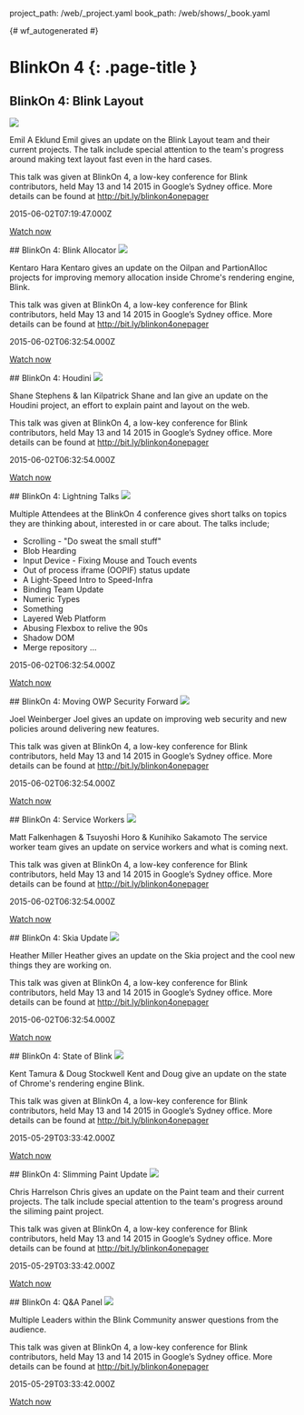 project_path: /web/_project.yaml
book_path: /web/shows/_book.yaml

{# wf_autogenerated #}


# BlinkOn 4 {: .page-title }

## BlinkOn 4: Blink Layout

<a href="/web/shows/summits/blinkon-04/blinkon-4-blink-layout">
  <img class="attempt-right" src="https://i.ytimg.com/vi/Q2diuftFJKo/mqdefault.jpg">
</a>

Emil A Eklund
Emil gives an update on the Blink Layout team and their current projects. The talk include special attention to the team&#x27;s progress around making text layout fast even in the hard cases.

This talk was given at BlinkOn 4, a low-key conference for Blink contributors, held May 13 and 14 2015 in Google’s Sydney office. More details can be found at http://bit.ly/blinkon4onepager

2015-06-02T07:19:47.000Z

[Watch now](/web/shows/summits/blinkon-04/blinkon-4-blink-layout) 

<div style="clear:both;"></div>
## BlinkOn 4: Blink Allocator

<a href="/web/shows/summits/blinkon-04/blinkon-4-blink-allocator">
  <img class="attempt-right" src="https://i.ytimg.com/vi/U8TFBVPF9UQ/mqdefault.jpg">
</a>

Kentaro Hara
Kentaro gives an update on the Oilpan and PartionAlloc projects for improving memory allocation inside Chrome&#x27;s rendering engine, Blink.

This talk was given at BlinkOn 4, a low-key conference for Blink contributors, held May 13 and 14 2015 in Google’s Sydney office. More details can be found at http://bit.ly/blinkon4onepager

2015-06-02T06:32:54.000Z

[Watch now](/web/shows/summits/blinkon-04/blinkon-4-blink-allocator) 

<div style="clear:both;"></div>
## BlinkOn 4: Houdini

<a href="/web/shows/summits/blinkon-04/blinkon-4-houdini">
  <img class="attempt-right" src="https://i.ytimg.com/vi/Ajts5feJ0YA/mqdefault.jpg">
</a>

Shane Stephens &amp; Ian Kilpatrick
Shane and Ian give an update on the Houdini project, an effort to explain paint and layout on the web.

This talk was given at BlinkOn 4, a low-key conference for Blink contributors, held May 13 and 14 2015 in Google’s Sydney office. More details can be found at http://bit.ly/blinkon4onepager

2015-06-02T06:32:54.000Z

[Watch now](/web/shows/summits/blinkon-04/blinkon-4-houdini) 

<div style="clear:both;"></div>
## BlinkOn 4: Lightning Talks

<a href="/web/shows/summits/blinkon-04/blinkon-4-lightning-talks">
  <img class="attempt-right" src="https://i.ytimg.com/vi/uMjSEW_TE18/mqdefault.jpg">
</a>

Multiple
Attendees at the BlinkOn 4 conference gives short talks on topics they are thinking about, interested in or care about. The talks include;
 * Scrolling - &quot;Do sweat the small stuff&quot;
 * Blob Hearding
 * Input Device - Fixing Mouse and Touch events
 * Out of process iframe (OOPIF) status update
 * A Light-Speed Intro to Speed-Infra
 * Binding Team Update
 * Numeric Types
 * Something
 * Layered Web Platform
 * Abusing Flexbox to relive the 90s
 * Shadow DOM
 * Merge repository …

2015-06-02T06:32:54.000Z

[Watch now](/web/shows/summits/blinkon-04/blinkon-4-lightning-talks) 

<div style="clear:both;"></div>
## BlinkOn 4: Moving OWP Security Forward

<a href="/web/shows/summits/blinkon-04/blinkon-4-moving-owp-security-forward">
  <img class="attempt-right" src="https://i.ytimg.com/vi/O0xEnPLWKvQ/mqdefault.jpg">
</a>

Joel Weinberger
Joel gives an update on improving web security and new policies around delivering new features.

This talk was given at BlinkOn 4, a low-key conference for Blink contributors, held May 13 and 14 2015 in Google’s Sydney office. More details can be found at http://bit.ly/blinkon4onepager

2015-06-02T06:32:54.000Z

[Watch now](/web/shows/summits/blinkon-04/blinkon-4-moving-owp-security-forward) 

<div style="clear:both;"></div>
## BlinkOn 4: Service Workers

<a href="/web/shows/summits/blinkon-04/blinkon-4-service-workers">
  <img class="attempt-right" src="https://i.ytimg.com/vi/HjECqtW9_Co/mqdefault.jpg">
</a>

Matt Falkenhagen &amp; Tsuyoshi Horo &amp; Kunihiko Sakamoto
The service worker team gives an update on service workers and what is coming next.

This talk was given at BlinkOn 4, a low-key conference for Blink contributors, held May 13 and 14 2015 in Google’s Sydney office. More details can be found at http://bit.ly/blinkon4onepager

2015-06-02T06:32:54.000Z

[Watch now](/web/shows/summits/blinkon-04/blinkon-4-service-workers) 

<div style="clear:both;"></div>
## BlinkOn 4: Skia Update

<a href="/web/shows/summits/blinkon-04/blinkon-4-skia-update">
  <img class="attempt-right" src="https://i.ytimg.com/vi/f7jz75yJlac/mqdefault.jpg">
</a>

Heather Miller
Heather gives an update on the Skia project and the cool new things they are working on.

This talk was given at BlinkOn 4, a low-key conference for Blink contributors, held May 13 and 14 2015 in Google’s Sydney office. More details can be found at http://bit.ly/blinkon4onepager

2015-06-02T06:32:54.000Z

[Watch now](/web/shows/summits/blinkon-04/blinkon-4-skia-update) 

<div style="clear:both;"></div>
## BlinkOn 4: State of Blink

<a href="/web/shows/summits/blinkon-04/blinkon-4-state-of-blink">
  <img class="attempt-right" src="https://i.ytimg.com/vi/Ap5sWqtCE2o/mqdefault.jpg">
</a>

Kent Tamura &amp; Doug Stockwell
Kent and Doug give an update on the state of Chrome&#x27;s rendering engine Blink. 

This talk was given at BlinkOn 4, a low-key conference for Blink contributors, held May 13 and 14 2015 in Google’s Sydney office. More details can be found at http://bit.ly/blinkon4onepager

2015-05-29T03:33:42.000Z

[Watch now](/web/shows/summits/blinkon-04/blinkon-4-state-of-blink) 

<div style="clear:both;"></div>
## BlinkOn 4: Slimming Paint Update

<a href="/web/shows/summits/blinkon-04/blinkon-4-slimming-paint-update">
  <img class="attempt-right" src="https://i.ytimg.com/vi/Sc-vQDHAFtU/mqdefault.jpg">
</a>

Chris Harrelson
Chris gives an update on the Paint team and their current projects. The talk include special attention to the team&#x27;s progress around the siliming paint project.

This talk was given at BlinkOn 4, a low-key conference for Blink contributors, held May 13 and 14 2015 in Google’s Sydney office. More details can be found at http://bit.ly/blinkon4onepager

2015-05-29T03:33:42.000Z

[Watch now](/web/shows/summits/blinkon-04/blinkon-4-slimming-paint-update) 

<div style="clear:both;"></div>
## BlinkOn 4: Q&amp;A Panel

<a href="/web/shows/summits/blinkon-04/blinkon-4-qanda-panel">
  <img class="attempt-right" src="https://i.ytimg.com/vi/d_8UvfFc6Rk/mqdefault.jpg">
</a>

Multiple
Leaders within the Blink Community answer questions from the audience.

This talk was given at BlinkOn 4, a low-key conference for Blink contributors, held May 13 and 14 2015 in Google’s Sydney office. More details can be found at http://bit.ly/blinkon4onepager

2015-05-29T03:33:42.000Z

[Watch now](/web/shows/summits/blinkon-04/blinkon-4-qanda-panel) 

<div style="clear:both;"></div>
